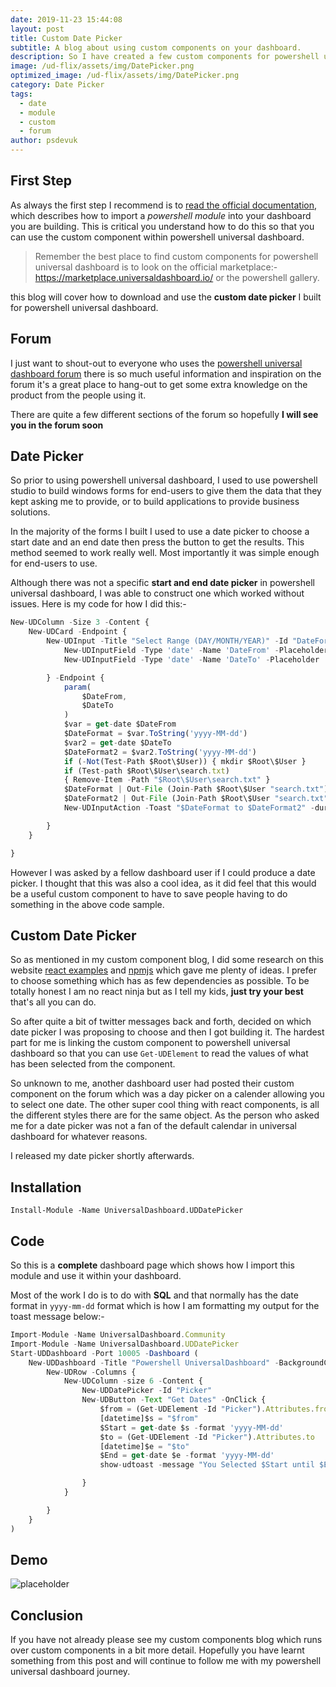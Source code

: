 ```yaml
---
date: 2019-11-23 15:44:08
layout: post
title: Custom Date Picker
subtitle: A blog about using custom components on your dashboard.
description: So I have created a few custom components for powershell universal dashboard. This blog covers importing a custom component for universal dashboard
image: /ud-flix/assets/img/DatePicker.png
optimized_image: /ud-flix/assets/img/DatePicker.png
category: Date Picker
tags:
  - date
  - module
  - custom
  - forum
author: psdevuk
---
```


## First Step

As always the first step I recommend is to <a href="https://docs.universaldashboard.io/endpoints/endpoint-initialization">read the official documentation</a>, which describes how to import a _powershell module_ into your dashboard you are building. This is critical you understand how to do this so that you can use the custom component within powershell universal dashboard.

> Remember the best place to find custom components for powershell universal dashboard is to look on the official marketplace:- https://marketplace.universaldashboard.io/ or the powershell gallery.

this blog will cover how to download and use the **custom date picker** I built for powershell universal dashboard.

## Forum

I just want to shout-out to everyone who uses the <a href="https://forums.universaldashboard.io/">powershell universal dashboard forum</a> there is so much useful information and inspiration on the forum it's a great place to hang-out to get some extra knowledge on the product from the people using it.

There are quite a few different sections of the forum so hopefully **I will see you in the forum soon**

## Date Picker

So prior to using powershell universal dashboard, I used to use powershell studio to build windows forms for end-users to give them the data that they kept asking me to provide, or to build applications to provide business solutions.

In the majority of the forms I built I used to use a date picker to choose a start date and an end date then press the button to get the results. This method seemed to work really well. Most importantly it was simple enough for end-users to use.

Although there was not a specific **start and end date picker** in powershell universal dashboard, I was able to construct one which worked without issues. Here is my code for how I did this:-

```js
New-UDColumn -Size 3 -Content {
    New-UDCard -Endpoint {
        New-UDInput -Title "Select Range (DAY/MONTH/YEAR)" -Id "DateForm2" -Content {
            New-UDInputField -Type 'date' -Name 'DateFrom' -Placeholder 'FROM:' -DefaultValue "01-01-2019"
            New-UDInputField -Type 'date' -Name 'DateTo' -Placeholder 'TO:'-DefaultValue "01-02-2019"

        } -Endpoint {
            param(
                $DateFrom,
                $DateTo
            )
            $var = get-date $DateFrom
            $DateFormat = $var.ToString('yyyy-MM-dd')
            $var2 = get-date $DateTo
            $DateFormat2 = $var2.ToString('yyyy-MM-dd')
            if (-Not(Test-Path $Root\$User)) { mkdir $Root\$User }
            if (Test-path $Root\$User\search.txt)
            { Remove-Item -Path "$Root\$User\search.txt" }
            $DateFormat | Out-File (Join-Path $Root\$User "search.txt")
            $DateFormat2 | Out-File (Join-Path $Root\$User "search.txt") -Append
            New-UDInputAction -Toast "$DateFormat to $DateFormat2" -duration 2000

        }
    }

}
```

However I was asked by a fellow dashboard user if I could produce a date picker. I thought that this was also a cool idea, as it did feel that this would be a useful custom component to have to save people having to do something in the above code sample.

## Custom Date Picker

So as mentioned in my custom component blog, I did some research on this website <a href="https://reactjsexample.com/">react examples</a> and <a href="https://www.npmjs.com/">npmjs</a> which gave me plenty of ideas. I prefer to choose something which has as few dependencies as possible. To be totally honest I am no react ninja but as I tell my kids, **just try your best** that's all you can do.

So after quite a bit of twitter messages back and forth, decided on which date picker I was proposing to choose and then I got building it. The hardest part for me is linking the custom component to powershell universal dashboard so that you can use `Get-UDElement` to read the values of what has been selected from the component.

So unknown to me, another dashboard user had posted their custom component on the forum which was a day picker on a calender allowing you to select one date. The other super cool thing with react components, is all the different styles there are for the same object. As the person who asked me for a date picker was not a fan of the default calendar in universal dashboard for whatever reasons.

I released my date picker shortly afterwards.

## Installation

`Install-Module -Name UniversalDashboard.UDDatePicker`

## Code

So this is a **complete** dashboard page which shows how I import this module and use it within your dashboard.

Most of the work I do is to do with **SQL** and that normally has the date format in `yyyy-mm-dd` format which is how I am formatting my output for the toast message below:-

```js
Import-Module -Name UniversalDashboard.Community
Import-Module -Name UniversalDashboard.UDDatePicker
Start-UDDashboard -Port 10005 -Dashboard (
    New-UDDashboard -Title "Powershell UniversalDashboard" -BackgroundColor 'white' -Content {
        New-UDRow -Columns {
            New-UDColumn -size 6 -Content {
                New-UDDatePicker -Id "Picker"
                New-UDButton -Text "Get Dates" -OnClick {
                    $from = (Get-UDElement -Id "Picker").Attributes.from
                    [datetime]$s = "$from"
                    $Start = get-date $s -format 'yyyy-MM-dd'
                    $to = (Get-UDElement -Id "Picker").Attributes.to
                    [datetime]$e = "$to"
                    $End = get-date $e -format 'yyyy-MM-dd'
                    show-udtoast -message "You Selected $Start until $End" -duration 5000 -Position center

                }
            }

        }
    }
)
```

## Demo

![placeholder](https://user-images.githubusercontent.com/44211223/68488110-4361d600-023c-11ea-92f5-f64f6f19b7f7.gif "Date Picker")

## Conclusion

If you have not already please see my custom components blog which runs over custom components in a bit more detail. Hopefully you have learnt something from this post and will continue to follow me with my powershell universal dashboard journey.
